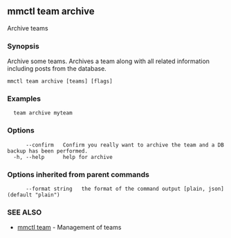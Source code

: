 ## mmctl team archive

Archive teams

### Synopsis

Archive some teams.
Archives a team along with all related information including posts from the database.

```
mmctl team archive [teams] [flags]
```

### Examples

```
  team archive myteam
```

### Options

```
      --confirm   Confirm you really want to archive the team and a DB backup has been performed.
  -h, --help      help for archive
```

### Options inherited from parent commands

```
      --format string   the format of the command output [plain, json] (default "plain")
```

### SEE ALSO

* [mmctl team](mmctl_team.md)	 - Management of teams

